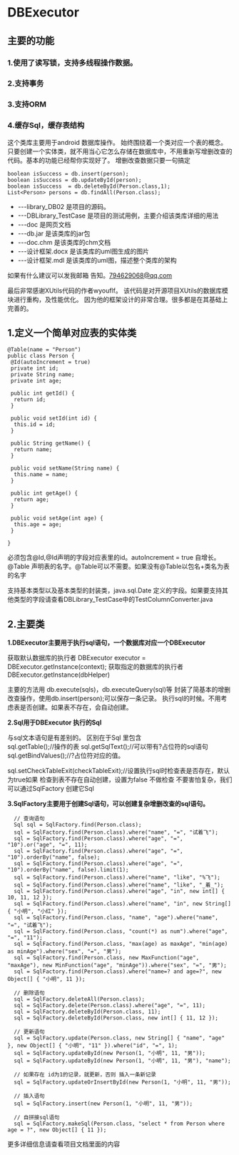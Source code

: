 DBExecutor
==========

 主要的功能
-----------------------------------

### 1.使用了读写锁，支持多线程操作数据。
### 2.支持事务
### 3.支持ORM
### 4.缓存Sql，缓存表结构
 
 
这个类库主要用于android 数据库操作。
始终围绕着一个类对应一个表的概念。
只要创建一个实体类，就不用当心它怎么存储在数据库中，不用重新写增删改查的代码。基本的功能已经帮你实现好了。
增删改查数据只要一句搞定
 
    boolean isSuccess = db.insert(person);
    boolean isSuccess = db.updateById(person);
    boolean isSuccess  = db.deleteById(Person.class,1);
    List<Person> persons = db.findAll(Person.class);
 
- ---library_DB02 是项目的源码。
- ---DBLibrary_TestCase 是项目的测试用例，主要介绍该类库详细的用法
- ---doc 是网页文档
- ---db.jar 是该类库的jar包
- ---doc.chm 是该类库的chm文档
- ---设计框架.docx 是该类库的uml图生成的图片
- ---设计框架.mdl 是该类库的uml图，描述整个类库的架构
 
如果有什么建议可以发我邮箱 告知。794629068@qq.com
 
最后非常感谢XUtils代码的作者wyouflf。
该代码是对开源项目XUtils的数据库模块进行重构，及性能优化。
因为他的框架设计的非常合理。很多都是在其基础上完善的。

## 1.定义一个简单对应表的实体类 ##
    @Table(name = "Person")
    public class Person {
     @Id(autoIncrement = true)
     private int id;
     private String name;
     private int age;
     
     public int getId() {
      return id;
     }
     
     public void setId(int id) {
      this.id = id;
     }
     
     public String getName() {
      return name;
     }
     
     public void setName(String name) {
      this.name = name;
     }
     
     public int getAge() {
      return age;
     }
     
     public void setAge(int age) {
      this.age = age;
     }
     
    }
必须包含@Id,@Id声明的字段对应表里的id。autoIncrement = true 自增长。
@Table 声明表的名字。@Table可以不需要。如果没有@Table以包名+类名为表的名字
 
支持基本类型以及基本类型的封装类，java.sql.Date 定义的字段。如果要支持其他类型的字段请查看DBLibrary_TestCase中的TestColumnConverter.java
 
## 2.主要类 ##
 
 
**1.DBExecutor主要用于执行sql语句，一个数据库对应一个DBExecutor**
 
  获取默认数据库的执行者
  DBExecutor executor = DBExecutor.getInstance(context);
  获取指定的数据库的执行者
  DBExecutor.getInstance(dbHelper)
 
  主要的方法用 db.execute(sqls)，db.executeQuery(sql)等
  封装了简基本的增删改查操作，使用db.insert(person);可以保存一条记录。
  执行sql的时候。不用考虑表是否创建。如果表不存在，会自动创建。
 
**2.Sql用于DBExecutor 执行的Sql**

  与sql文本语句是有差别的。
  区别在于Sql 里包含  
  sql.getTable();//操作的表
  sql.getSqlText();//可以带有?占位符的sql语句
  sql.getBindValues();//?占位符对应的值。

  sql.setCheckTableExit(checkTableExit);//设置执行sql时检查表是否存在，默认为true如果
  检查到表不存在自动创建，设置为false 不做检查
  不要害怕复杂，我们可以通过SqlFactory 创建它Sql
 
**3.SqlFactory主要用于创建Sql语句，可以创建复杂增删改查的sql语句。**
  
      // 查询语句
      Sql sql = SqlFactory.find(Person.class);
      sql = SqlFactory.find(Person.class).where("name", "=", "试着飞");
      sql = SqlFactory.find(Person.class).where("age", "=", "10").or("age", "=", 11);
      sql = SqlFactory.find(Person.class).where("age", "=", "10").orderBy("name", false);
      sql = SqlFactory.find(Person.class).where("age", "=", "10").orderBy("name", false).limit(1);
      sql = SqlFactory.find(Person.class).where("name", "like", "%飞");
      sql = SqlFactory.find(Person.class).where("name", "like", "_着_");
      sql = SqlFactory.find(Person.class).where("age", "in", new int[] { 10, 11, 12 });
      sql = SqlFactory.find(Person.class).where("name", "in", new String[] { "小明", "小红" });
      sql = SqlFactory.find(Person.class, "name", "age").where("name", "=", "试着飞");
      sql = SqlFactory.find(Person.class, "count(*) as num").where("age", "=", "11");
      sql = SqlFactory.find(Person.class, "max(age) as maxAge", "min(age) as minAge").where("sex", "=", "男");
      sql = SqlFactory.find(Person.class, new MaxFunction("age", "maxAge"), new MinFunction("age", "minAge")).where("sex", "=", "男");
      sql = SqlFactory.find(Person.class).where("name=? and age=?", new Object[] { "小明", 11 });
     
      // 删除语句
      sql = SqlFactory.deleteAll(Person.class);
      sql = SqlFactory.delete(Person.class).where("age", "=", 11);
      sql = SqlFactory.deleteById(Person.class, 11);
      sql = SqlFactory.deleteById(Person.class, new int[] { 11, 12 });
     
      // 更新语句
      sql = SqlFactory.update(Person.class, new String[] { "name", "age" }, new Object[] { "小明", "11" }).where("id", "=", 1);
      sql = SqlFactory.updateById(new Person(1, "小明", 11, "男"));
      sql = SqlFactory.updateById(new Person(1, "小明", 11, "男"), "name");
     
      // 如果存在 id为1的记录，就更新，否则 插入一条新记录
      sql = SqlFactory.updateOrInsertById(new Person(1, "小明", 11, "男"));
     
      // 插入语句
      sql = SqlFactory.insert(new Person(1, "小明", 11, "男"));
     
      // 自拼接sql语句
      sql = SqlFactory.makeSql(Person.class, "select * from Person where age = ?", new Object[] { 11 });
  
  更多详细信息请查看项目文档里面的内容
